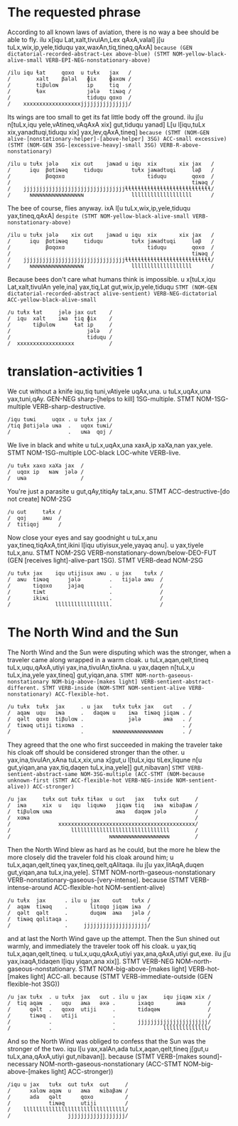 # The requested phrase

According to all known laws of aviation, there is no way a bee should be able to fly.
ilu x[iqu Lat,xalt,tivulAn,Lex qAxA,valal] j[u tuLx,wix,ip,yele,tiduqu yax,waxAn,tiq,tineq,qAxA]
`because (GEN dictatorial-recorded-abstract-Lex above-blue) (STMT NOM-yellow-black-alive-small VERB-EPI-NEG-nonstationary-above)`
```
/ilu iqu ɬat     qɑxɑ  u tuɬx   jax   /
/        xalt    βalal   ɸix    ɸaxɑɴ /
/        tiβulɑɴ         ip     tiq   /
/        ɬəx             jələ   tiɴəq /
/                        tiduqu qɑxɑ  /
/    xxxxxxxxxxxxxxxxxxjjjjjjjjjjjjjjj/
```

Its wings are too small to get its fat little body off the ground.
ilu j[u n[tuLx,iqu yele,vAtineq,vAqAxA xix] gut,tiduqu yanad] L[u l[iqu,tuLx xix,yanadtuqi,tiduqu xix] yax,lev,qAxA,tineq]
`because (STMT (NOM-GEN alive-[nonstationary-helper]-[above-helper] 3SG) ACC-small excessive) (STMT (NOM-GEN 3SG-[excessive-heavy]-small 3SG) VERB-R-above-nonstationary)`
```
/ilu u tuɬx jələ    xix ɢut    jaɴad u iqu  xix       xix jax   /
/      iqu  βɑtiɴəq     tiduqu         tuɬx jaɴadtuqi     ləβ   /
/           βɑqɑxɑ                          tiduqu        qɑxɑ  /
/                                                         tiɴəq /
/    jjjjjjjjjjjjjjjjjjjjjjjjjjjjjjjjɬɬɬɬɬɬɬɬɬɬɬɬɬɬɬɬɬɬɬɬɬɬɬɬɬɬɬ/
/      ɴɴɴɴɴɴɴɴɴɴɴɴɴɴɴɴɴ               lllllllllllllllllll      /
```

The bee of course, flies anyway.
ixA l[u tuLx,wix,ip,yele,tiduqu yax,tineq,qAxA]
`despite (STMT NOM-yellow-black-alive-small VERB-nonstationary-above)`
```
/ilu u tuɬx jələ    xix ɢut    jaɴad u iqu  xix       xix jax   /
/      iqu  βɑtiɴəq     tiduqu         tuɬx jaɴadtuqi     ləβ   /
/           βɑqɑxɑ                          tiduqu        qɑxɑ  /
/                                                         tiɴəq /
/    jjjjjjjjjjjjjjjjjjjjjjjjjjjjjjjjɬɬɬɬɬɬɬɬɬɬɬɬɬɬɬɬɬɬɬɬɬɬɬɬɬɬɬ/
/      ɴɴɴɴɴɴɴɴɴɴɴɴɴɴɴɴɴ               lllllllllllllllllll      /
```

Because bees don't care what humans think is impossible.
u x[tuLx,iqu Lat,xalt,tivulAn yele,ina] yax,tiq,Lat gut,wix,ip,yele,tiduqu
`STMT (NOM-GEN dictatorial-recorded-abstract alive-sentient) VERB-NEG-dictatorial ACC-yellow-black-alive-small`
```
/u tuɬx ɬat     jələ jax ɢut    /
/  iqu  xalt    iɴa  tiq ɸix    /
/       tiβulɑɴ      ɬat ip     /
/                        jələ   /
/                        tiduqu /
/  xxxxxxxxxxxxxxxxxx           /
```

# translation-activities 1

We cut without a knife
iqu,tiq tuni,vAtiyele uqAx,una. u tuLx,uqAx,una yax,tuni,qAy.
GEN-NEG sharp-[helps to kill] 1SG-multiple. STMT NOM-1SG-multiple VERB-sharp-destructive.
```
/iqu tuɴi     uqɑx . u tuɬx jax /
/tiq βɑtijələ uɴa  .   uqɑx tuɴi/
/                  .   uɴa  qɑj /
```

We live in black and white
u tuLx,uqAx,una xaxA,ip xaXa,nan yax,yele.
STMT NOM-1SG-multiple LOC-black LOC-white VERB-live.
```
/u tuɬx xaxɑ xaXa jax  /
/  uqɑx ip   ɴaɴ  jələ /
/  uɴa                 /
```

You're just a parasite
u gut,qAy,titiqAy taLx,anu.
STMT ACC-destructive-[do not create] NOM-2SG
```
/u ɢut     taɬx /
/  qɑj     aɴu  /
/  titiqɑj      /
```

Now close your eyes and say goodnight
u tuLx,anu yax,tineq,tiqAxA,tint,ikini l[iqu utiyisux,yele,yayaq anu]. u yax,tiyele tuLx,anu.
STMT NOM-2SG VERB-nonstationary-down/below-DEO-FUT (GEN [receives light]-alive-part 1SG). STMT VERB-dead NOM-2SG
```
/u tuɬx jax    iqu utijisux aɴu . u jax    tuɬx /
/  aɴu  tiɴəq      jələ         .   tijələ aɴu  /
/       tiqɑxɑ     jajaq        .               /
/       tiɴt                    .               /
/       ikiɴi                   .               /
/              lllllllllllllllll.               /
```

# The North Wind and the Sun

The North Wind and the Sun were disputing which was the stronger, when a traveler came along wrapped in a warm cloak.
u tuLx,aqan,qelt,tineq tuLx,uqu,qAxA,utiyi yax,ina,tivulAn,tixAna. u yax,daqen n[tuLx,u tuLx,ina,yele yax,tineq] gut,yiqan,ana.
`STMT NOM-north-gaseous-nonstationary NOM-big-above-[makes light] VERB-sentient-abstract-different. STMT VERB-inside (NOM-STMT NOM-sentient-alive VERB-nonstationary) ACC-flexible-hot.`
```
/u tuɬx  tuɬx  jax     . u jax   tuɬx tuɬx jax   ɢut   . /
/  aqaɴ  uqu   iɴa     .   daqəɴ u    iɴa  tiɴəq jiqaɴ . /
/  qəlt  qɑxɑ  tiβulɑɴ .              jələ       aɴa   . /
/  tiɴəq utiji tixɑɴa  .                               . /
/                      .         ɴɴɴɴɴɴɴɴɴɴɴɴɴɴɴɴ      . /
```

They agreed that the one who first succeeded in making the traveler take his cloak off should be considered stronger than the other.
u yax,ina,tivulAn,xAna tuLx,xix,una x[gut,u l[tuLx,iqu tiLex,liqune n[u gut,yiqan,ana yax,tiq,daqen tuLx,ina,yele]] gut,nibavan]
`STMT VERB-sentient-abstract-same NOM-3SG-multiple (ACC-STMT (NOM-because unknown-first (STMT ACC-flexible-hot VERB-NEG-inside NOM-sentient-alive)) ACC-stronger)`
```
/u jax     tuɬx ɢut tuɬx tiɬəx  u ɢut   jax   tuɬx ɢut     /
/  iɴa     xix  u   iqu  liquɴə   jiqaɴ tiq   iɴa  ɴibaβaɴ /
/  tiβulɑɴ uɴa                    aɴa   daqəɴ jələ         /
/  xɑɴa                                                    /
/               xxxxxxxxxxxxxxxxxxxxxxxxxxxxxxxxxxxxxxxxxxx/
/                   lllllllllllllllllllllllllllllll        /
/                               ɴɴɴɴɴɴɴɴɴɴɴɴɴɴɴɴɴɴɴ        /
```

Then the North Wind blew as hard as he could, but the more he blew the more closely did the traveler fold his cloak around him;
u tuLx,aqan,qelt,tineq yax,tineq,qelt,qAlitaqa. ilu j[u yax,litAqA,duqen gut,yiqan,ana tuLx,ina,yele].
STMT NOM-north-gaseous-nonstationary VERB-nonstationary-gaseous-[very-intense]. because (STMT VERB-intense-around ACC-flexible-hot NOM-sentient-alive)
```
/u tuɬx  jax      . ilu u jax    ɢut   tuɬx /
/  aqaɴ  tiɴəq    .       litɑqɑ jiqaɴ iɴa  /
/  qəlt  qəlt     .       duqəɴ  aɴa   jələ /
/  tiɴəq qɑlitaqa .                         /
/                 .     jjjjjjjjjjjjjjjjjjjj/
```

and at last the North Wind gave up the attempt. Then the Sun shined out warmly, and immediately the traveler took off his cloak.
u yax,tiq tuLx,aqan,qelt,tineq. u tuLx,uqu,qAxA,utiyi yax,ana,qAxA,utiyi gut,exe. ilu j[u yax,ixaqA,tidaqen l[iqu yiqan,ana xix]].
STMT VERB-NEG NOM-north-gaseous-nonstationary. STMT NOM-big-above-[makes light] VERB-hot-[makes light] ACC-all. because (STMT VERB-immediate-outside (GEN flexible-hot 3SG))
```
/u jax tuɬx  . u tuɬx  jax   ɢut . ilu u jax     iqu jiqaɴ xix /
/  tiq aqaɴ  .   uqu   aɴa   əxə .       ixaqɑ       aɴa       /
/      qəlt  .   qɑxɑ  utiji     .       tidaqəɴ               /
/      tiɴəq .   utiji           .                             /
/            .                   .       jjjjjjjjjjjjjjjjjjjjjj/
/            .                   .               llllllllllllll/
```

And so the North Wind was obliged to confess that the Sun was the stronger of the two.
iqu l[u yax,xalAn,ada tuLx,aqan,qelt,tineq j[gut,u tuLx,ana,qAxA,utiyi gut,nibavan]].
because (STMT VERB-[makes sound]-necessary NOM-north-gaseous-nonstationary (ACC-STMT NOM-big-above-[makes light] ACC-stronger))
```
/iqu u jax   tuɬx  ɢut tuɬx  ɢut     /
/      xalɑɴ aqaɴ  u   aɴa   ɴibaβaɴ /
/      ada   qəlt      qɑxɑ          /
/            tiɴəq     utiji         /
/    llllllllllllllllllllllllllllllll/
/                  jjjjjjjjjjjjjjjjjj/
```
